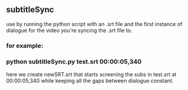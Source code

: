 ## subtitleSync
use by running the python script with an .srt file and the first instance of dialogue for the video you're syncing
the .srt file to.
### for example:
###    python subtitleSync.py test.srt 00:00:05,340
here we create newSRT.srt that starts screening the subs in test.srt at 00:00:05,340 while keeping all the gaps
between dialogue constant. 
